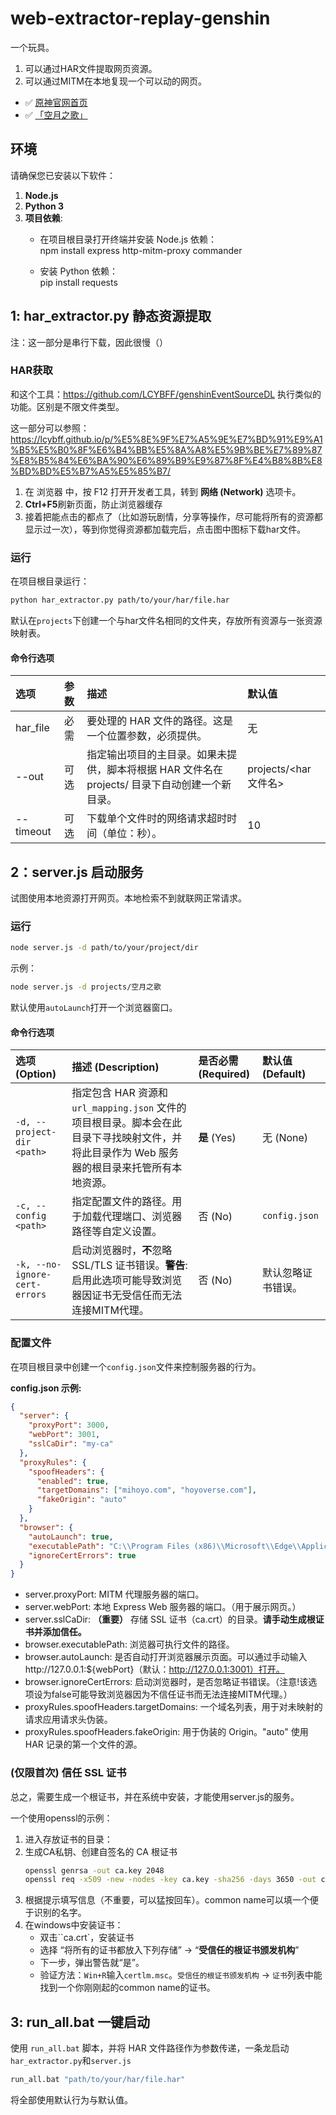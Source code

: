 # **web-extractor-replay-genshin**

一个玩具。
1. 可以通过HAR文件提取网页资源。
2. 可以通过MITM在本地复现一个可以动的网页。

- ✅ [原神官网首页](https://ys.mihoyo.com)
- ✅ [「空月之歌」](https://ys.mihoyo.com/moon)

## **环境**

请确保您已安装以下软件：

1. **Node.js**
2. **Python 3**
3. **项目依赖**:  
   * 在项目根目录打开终端并安装 Node.js 依赖：  
     npm install express http-mitm-proxy commander

   * 安装 Python 依赖：  
     pip install requests

## **1: har_extractor.py 静态资源提取**

注：这一部分是串行下载，因此很慢（）

### HAR获取
和这个工具：https://github.com/LCYBFF/genshinEventSourceDL 执行类似的功能。区别是不限文件类型。

这一部分可以参照：https://lcybff.github.io/p/%E5%8E%9F%E7%A5%9E%E7%BD%91%E9%A1%B5%E5%B0%8F%E6%B4%BB%E5%8A%A8%E5%9B%BE%E7%89%87%E8%B5%84%E6%BA%90%E6%89%B9%E9%87%8F%E4%B8%8B%E8%BD%BD%E5%B7%A5%E5%85%B7/

1. 在 浏览器 中，按 F12 打开开发者工具，转到 **网络 (Network)** 选项卡。  
2. **Ctrl+F5**刷新页面，防止浏览器缓存
3. 接着把能点击的都点了（比如游玩剧情，分享等操作，尽可能将所有的资源都显示过一次），等到你觉得资源都加载完后，点击图中图标下载har文件。 

### 运行
在项目根目录运行：
```bash
python har_extractor.py path/to/your/har/file.har
```
默认在``projects``下创建一个与har文件名相同的文件夹，存放所有资源与一张资源映射表。
#### 命令行选项
| 选项 | 参数 | 描述 | 默认值 |
| :---- | :---- | :---- | :---- |
| har\_file | 必需 | 要处理的 HAR 文件的路径。这是一个位置参数，必须提供。 | 无 |
| \--out | 可选 | 指定输出项目的主目录。如果未提供，脚本将根据 HAR 文件名在 projects/ 目录下自动创建一个新目录。 | projects/\<har文件名\> |
| \--timeout | 可选 | 下载单个文件时的网络请求超时时间（单位：秒）。 | 10 |


## **2：server.js 启动服务**

试图使用本地资源打开网页。本地检索不到就联网正常请求。

### **运行**
```bash
node server.js -d path/to/your/project/dir
```
示例：
```bash
node server.js -d projects/空月之歌
```
默认使用``autoLaunch``打开一个浏览器窗口。

#### **命令行选项**
| 选项 (Option)                   | 描述 (Description)                                                                      | 是否必需 (Required) | 默认值 (Default) |
|:------------------------------|:--------------------------------------------------------------------------------------| :--- | :--- |
| `-d, --project-dir <path>`    | 指定包含 HAR 资源和 `url_mapping.json` 文件的项目根目录。脚本会在此目录下寻找映射文件，并将此目录作为 Web 服务器的根目录来托管所有本地资源。 | **是** (Yes) | 无 (None) |
| `-c, --config <path>`         | 指定配置文件的路径。用于加载代理端口、浏览器路径等自定义设置。                                                       | 否 (No) | `config.json` |
| `-k, --no-ignore-cert-errors` | 启动浏览器时，**不**忽略 SSL/TLS 证书错误。**警告**: 启用此选项可能导致浏览器因证书无受信任而无法连接MITM代理。                   | 否 (No) | 默认忽略证书错误。 |

### **配置文件**

在项目根目录中创建一个``config.json``文件来控制服务器的行为。

**config.json 示例:**
```json
{
  "server": {
    "proxyPort": 3000,
    "webPort": 3001,
    "sslCaDir": "my-ca"
  },
  "proxyRules": {
    "spoofHeaders": {
      "enabled": true,
      "targetDomains": ["mihoyo.com", "hoyoverse.com"],
      "fakeOrigin": "auto"
    }
  },
  "browser": {
    "autoLaunch": true,
    "executablePath": "C:\\Program Files (x86)\\Microsoft\\Edge\\Application\\msedge.exe",
    "ignoreCertErrors": true
  }
}
```
* server.proxyPort: MITM 代理服务器的端口。  
* server.webPort: 本地 Express Web 服务器的端口。（用于展示网页。） 
* server.sslCaDir: **（重要）** 存储 SSL 证书（ca.crt）的目录。**请手动生成根证书并添加信任。** 
* browser.executablePath: 浏览器可执行文件的路径。  
* browser.autoLaunch: 是否自动打开浏览器展示页面。可以通过手动输入http://127.0.0.1:${webPort}（默认：http://127.0.0.1:3001）打开。
* browser.ignoreCertErrors: 启动浏览器时，是否忽略证书错误。（注意!该选项设为false可能导致浏览器因为不信任证书而无法连接MITM代理。）
* proxyRules.spoofHeaders.targetDomains: 一个域名列表，用于对未映射的请求应用请求头伪装。  
* proxyRules.spoofHeaders.fakeOrigin: 用于伪装的 Origin。"auto" 使用 HAR 记录的第一个文件的源。

### **(仅限首次) 信任 SSL 证书**
总之，需要生成一个根证书，并在系统中安装，才能使用server.js的服务。

一个使用openssl的示例：
1. 进入存放证书的目录：
2. 生成CA私钥、创建自签名的 CA 根证书
    ```bash
    openssl genrsa -out ca.key 2048
    openssl req -x509 -new -nodes -key ca.key -sha256 -days 3650 -out ca.crt
    ```
3. 根据提示填写信息（不重要，可以猛按回车）。common name可以填一个便于识别的名字。
4. 在windows中安装证书：
    - 双击``ca.crt`，安装证书
    - 选择 “将所有的证书都放入下列存储” -> “**受信任的根证书颁发机构**”
    - 下一步，弹出警告就“是”。
    - 验证方法：``Win+R``输入``certlm.msc``。``受信任的根证书颁发机构`` -> ``证书``列表中能找到一个你刚刚起的common name的证书。


## **3: run_all.bat 一键启动**

使用 ``run_all.bat`` 脚本，并将 HAR 文件路径作为参数传递，一条龙启动``har_extractor.py``和``server.js``

```bash
run_all.bat "path/to/your/har/file.har"
```
将全部使用默认行为与默认值。
